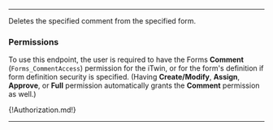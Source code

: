---

Deletes the specified comment from the specified form.

### Permissions

To use this endpoint, the user is required to have the Forms **Comment** (`Forms_CommentAccess`) permission for the iTwin, or for the form's definition if form definition security is specified. (Having **Create/Modify**, **Assign**, **Approve**, or **Full** permission automatically grants the **Comment** permission as well.)

{!Authorization.md!}

---